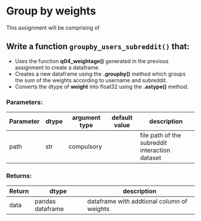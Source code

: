 # Group by weights

This assignment will be comprising of 

## Write a function `groupby_users_subreddit()` that:
* Uses the function **q04_weightage()** generated in the previous assignment to create a dataframe.
* Creates a new dataframe using the **.groupby()** method which groups the sum of the weights according to username and           subreddit.
* Converts the dtype of **weight** into float32 using the **.astype()** method. 

### Parameters:

| Parameter | dtype | argument type | default value | description |
| --- | --- | --- | --- | --- | 
| path | str | compulsory |  | file path of the subreddit interaction dataset |


### Returns:

| Return | dtype | description |
| --- | --- | --- |
| data | pandas dataframe | dataframe with addtional column of weights |
